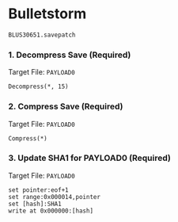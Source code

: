 #  Bulletstorm 

`BLUS30651.savepatch`

### 1. Decompress Save (Required)

Target File: `PAYLOAD0`

```
Decompress(*, 15)
```

### 2. Compress Save (Required)

Target File: `PAYLOAD0`

```
Compress(*)
```

### 3. Update SHA1 for PAYLOAD0 (Required)

Target File: `PAYLOAD0`

```
set pointer:eof+1
set range:0x000014,pointer
set [hash]:SHA1
write at 0x000000:[hash]
```


